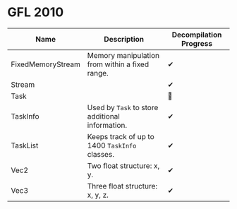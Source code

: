 # GFL 2010




| Name | Description | Decompilation Progress |
| - | - | - |
| FixedMemoryStream | Memory manipulation from within a fixed range. | ✔ |
| Stream | | ✔ |
| Task | | 🛑 |
| TaskInfo | Used by `Task` to store additional information. | ✔ |
| TaskList | Keeps track of up to 1400 `TaskInfo` classes. | ✔ |
| Vec2 | Two float structure: x, y. | ✔ |
| Vec3 | Three float structure: x, y, z. | ✔ |